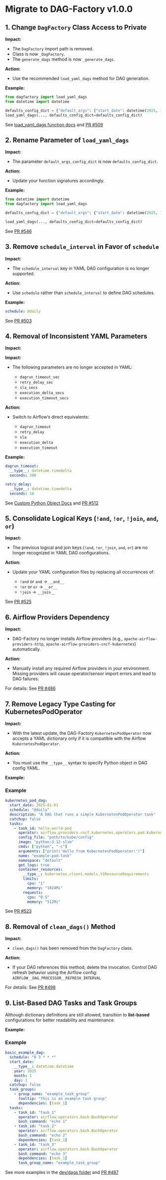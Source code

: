 # Migrate to DAG-Factory v1.0.0

## 1. Change `DagFactory` Class Access to Private

**Impact:**

- The `DagFactory` import path is removed.
- Class is now `_DagFactory`.
- The `generate_dags` method is now `_generate_dags`.

**Action:**

- Use the recommended `load_yaml_dags` method for DAG generation.

**Example:**

```python
from dagfactory import load_yaml_dags
from datetime import datetime

defaults_config_dict = {"default_args": {"start_date": datetime(2025, 1, 1)}}
load_yaml_dags(..., defaults_config_dict=defaults_config_dict)
```

See [load_yaml_dags function docs](./configuration/load_yaml_dags.md)  and [PR #509](https://github.com/astronomer/dag-factory/pull/509)

## 2. Rename Parameter of `load_yaml_dags`

**Impact:**

- The parameter `default_args_config_dict` is now `defaults_config_dict`.

**Action:**

- Update your function signatures accordingly.

**Example:**

```python
from datetime import datetime
from dagfactory import load_yaml_dags

defaults_config_dict = {"default_args": {"start_date": datetime(2025, 1, 1)}}

load_yaml_dags(..., defaults_config_dict=defaults_config_dict)
```

See [PR #546](https://github.com/astronomer/dag-factory/pull/546)

## 3. Remove `schedule_interval` in Favor of `schedule`

**Impact:**

- The `schedule_interval` key in YAML DAG configuration is no longer supported.

**Action:**

- Use `schedule` rather than `schedule_interval` to define DAG schedules.

**Example:**

```yaml
schedule: @daily
```

See [PR #503](https://github.com/astronomer/dag-factory/pull/503)

## 4. Removal of Inconsistent YAML Parameters

**Impact:**

**Impact:**

- The following parameters are no longer accepted in YAML:

    - `dagrun_timeout_sec`
    - `retry_delay_sec`
    - `sla_secs`
    - `execution_delta_secs`
    - `execution_timeout_secs`

**Action:**

- Switch to Airflow’s direct equivalents:

    - `dagrun_timeout`
    - `retry_delay`
    - `sla`
    - `execution_delta`
    - `execution_timeout`

**Example:**

```yaml
dagrun_timeout:
  __type__: datetime.timedelta
  seconds: 300
```

```yaml
retry_delay:
  __type__: datetime.timedelta
  seconds: 10
```

See [Custom Python Object Docs](./configuration/custom_py_object.md) and [PR #512](https://github.com/astronomer/dag-factory/pull/512)

## 5. Consolidate Logical Keys (`!and`, `!or`, `!join`, `and`, `or`)

**Impact:**

- The previous logical and join keys (`!and`, `!or`, `!join`, `and`, `or`) are no longer recognized in YAML DAG configurations.

**Action:**

- Update your YAML configuration files by replacing all occurrences of:

    - `!and` or `and` → `__and__`
    - `!or` or `or` → `__or__`
    - `!join` → `__join__`

See [PR #525](https://github.com/astronomer/dag-factory/pull/525)

## 6. Airflow Providers Dependency

**Impact:**

- DAG-Factory no longer installs Airflow providers (e.g., `apache-airflow-providers-http`, `apache-airflow-providers-cncf-kubernetes`) automatically.

**Action:**

- Manually install any required Airflow providers in your environment. Missing providers will cause operator/sensor import errors and lead to DAG failures.

For details: See [PR #486](https://github.com/astronomer/dag-factory/pull/486)

## 7. Remove Legacy Type Casting for KubernetesPodOperator

**Impact:**

- With the latest update, the DAG-Factory `KubernetesPodOperator` now accepts a YAML dictionary only if it is compatible with the Airflow `KubernetesPodOperator`.

**Action:**

- You must use the `__type__` syntax to specify Python object in DAG config YAML.

**Example:**

### Example

```yaml
kubernetes_pod_dag:
  start_date: 2025-01-01
  schedule: "@daily"
  description: "A DAG that runs a simple KubernetesPodOperator task"
  catchup: false
  tasks:
    - task_id: hello-world-pod
      operator: airflow.providers.cncf.kubernetes.operators.pod.KubernetesPodOperator
      config_file: "path/to/kube/config"
      image: "python:3.12-slim"
      cmds: ["python", "-c"]
      arguments: ["print('Hello from KubernetesPodOperator!')"]
      name: "example-pod-task"
      namespace: "default"
      get_logs: true
      container_resources:
        __type__: kubernetes.client.models.V1ResourceRequirements
        limits:
          cpu: "1"
          memory: "1024Mi"
        requests:
          cpu: "0.5"
          memory: "512Mi"
```

See [PR #523](https://github.com/astronomer/dag-factory/pull/523)

## 8. Removal of `clean_dags()` Method

**Impact:**

- `clean_dags()` has been removed from the `DagFactory` class.

**Action:**

- If your DAG references this method, delete the invocation. Control DAG refresh behavior using the Airflow config:
`AIRFLOW__DAG_PROCESSOR__REFRESH_INTERVAL`

For details: See [PR #498](https://github.com/astronomer/dag-factory/pull/498)

## 9. List-Based DAG Tasks and Task Groups

Although dictionary definitions are still allowed, transition to **list-based** configurations for better readability and maintenance.

**Example:**

### Example

```yaml
basic_example_dag:
  schedule: "0 3 * * *"
  start_date:
    __type__: datetime.datetime
    year: 2025
    month: 1
    day: 1
  catchup: false
  task_groups:
    - group_name: "example_task_group"
      tooltip: "this is an example task group"
      dependencies: [task_1]
  tasks:
    - task_id: "task_1"
      operator: airflow.operators.bash.BashOperator
      bash_command: "echo 1"
    - task_id: "task_2"
      operator: airflow.operators.bash.BashOperator
      bash_command: "echo 2"
      dependencies: [task_1]
    - task_id: "task_3"
      operator: airflow.operators.bash.BashOperator
      bash_command: "echo 3"
      dependencies: [task_1]
      task_group_name: "example_task_group"
```

See more examples in the [dev/dags folder](https://github.com/astronomer/dag-factory/tree/main/dev/dags) and [PR #487](https://github.com/astronomer/dag-factory/pull/487)
